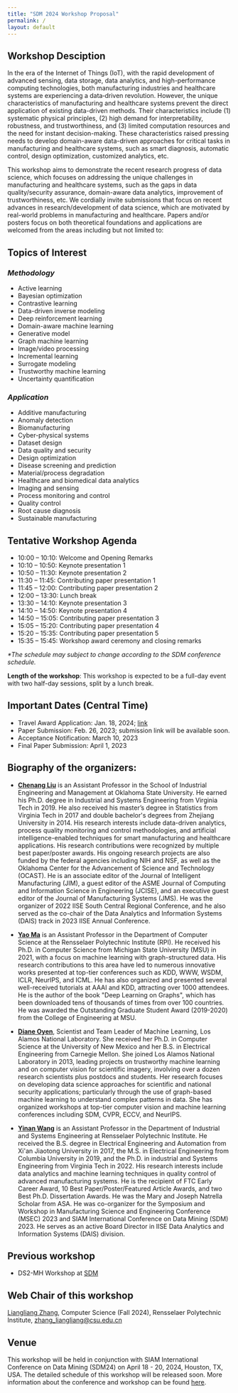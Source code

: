 ```yaml
---
title: "SDM 2024 Workshop Proposal"
permalink: /
layout: default
---
```


## Workshop Desciption

In the era of the Internet of Things (IoT), with the rapid development of advanced sensing, data storage, data analytics, and high-performance computing technologies, both manufacturing industries and healthcare systems are experiencing a data‑driven revolution. However, the unique characteristics of manufacturing and healthcare systems prevent the direct application of existing data-driven methods. Their characteristics include (1) systematic physical principles, (2) high demand for interpretability, robustness, and trustworthiness, and (3) limited computation resources and the need for instant decision-making. These characteristics raised pressing needs to develop domain-aware data-driven approaches for critical tasks in manufacturing and healthcare systems, such as smart diagnosis, automatic control, design optimization, customized analytics, etc.

This workshop aims to demonstrate the recent research progress of data science, which focuses on addressing the unique challenges in manufacturing and healthcare systems, such as the gaps in data quality/security assurance, domain-aware data analytics, improvement of trustworthiness, etc. We cordially invite submissions that focus on recent advances in research/development of data science, which are motivated by real-world problems in manufacturing and healthcare. Papers and/or posters focus on both theoretical foundations and applications are welcomed from the areas including but not limited to:

## Topics of Interest
### *Methodology*

* Active learning
* Bayesian optimization
* Contrastive learning
* Data-driven inverse modeling
* Deep reinforcement learning
* Domain-aware machine learning
* Generative model
* Graph machine learning
* Image/video processing
* Incremental learning
* Surrogate modeling
* Trustworthy machine learning
* Uncertainty quantification

### *Application*

* Additive manufacturing
* Anomaly detection
* Biomanufacturing
* Cyber-physical systems
* Dataset design
* Data quality and security
* Design optimization
* Disease screening and prediction
* Material/process degradation
* Healthcare and biomedical data analytics
* Imaging and sensing
* Process monitoring and control
* Quality control 
* Root cause diagnosis
* Sustainable manufacturing 

## Tentative Workshop Agenda
* 10:00 – 10:10: Welcome and Opening Remarks
* 10:10 – 10:50: Keynote presentation 1
* 10:50 – 11:30: Keynote presentation 2
* 11:30 – 11:45: Contributing paper presentation 1
* 11:45 – 12:00: Contributing paper presentation 2
* 12:00 – 13:30: Lunch break
* 13:30 – 14:10: Keynote presentation 3
* 14:10 – 14:50: Keynote presentation 4
* 14:50 – 15:05: Contributing paper presentation 3
* 15:05 – 15:20: Contributing paper presentation 4
* 15:20 – 15:35: Contributing paper presentation 5
* 15:35 – 15:45: Workshop award ceremony and closing remarks

*\*The schedule may subject to change according to the SDM conference schedule.*

**Length of the workshop**: This workshop is expected to be a full-day event with two half-day sessions, split by a lunch break. 

## Important Dates (Central Time)
* Travel Award Application: Jan. 18, 2024; [link](https://www.siam.org/conferences/cm/lodging-and-support/travel-support/sdm24-conference-support)
* Paper Submission: Feb. 26, 2023; submission link will be available soon.
* Acceptance Notification: March 10, 2023
* Final Paper Submission: April 1, 2023
<!-- ## Speakers
The workshop organizers will select and invite the keynote speakers. The organizers plan to invite 4-5 keynote speakers and will ensure a balanced distribution of those coming from industry and academia. Each keynote will be presented as a lecture with slides, and there will be a short Q&A session at the end of each keynote. 

The submitted papers will undergo the standard double-blind peer-review process. The workshop organizers will invite experienced program committee (PC) members for this workshop to first guarantee each paper submission will be reviewed by at least two PC members and second to ensure an informed and fair evaluation of the work being submitted. Based upon the reviews provided by PC members, the final recommendation of acceptance or rejection of the workshop will be made. The detailed review comments and notification letter will be sent to the authors accordingly, along with detailed information on whether they have been accepted for an oral presentation.

In addition, the workshop organizers will also invite judges from PC for the selection of best paper award. The results will be announced in the workshop award ceremony (as noted above in the tentative workshop schedule). -->

<!-- **Target audience**: This workshop is expected to invite leading researchers in the domain of data mining, machine learning, advanced manufacturing, and healthcare systems. The target audience will be program officers from funding agencies, industries, researchers who are interested in data science and its applications, and undergraduate/graduate students in the general engineering discipline who plan to pursue a career related to data science.  -->

## Biography of the organizers:
* **[Chenang Liu](https://stars-laboratory.github.io/)** is an Assistant Professor in the School of Industrial Engineering and Management at Oklahoma State University. He earned his Ph.D. degree in Industrial and Systems Engineering from Virginia Tech in 2019. He also received his master’s degree in Statistics from Virginia Tech in 2017 and double bachelor's degrees from Zhejiang University in 2014. His research interests include data-driven analytics, process quality monitoring and control methodologies, and artificial intelligence-enabled techniques for smart manufacturing and healthcare applications. His research contributions were recognized by multiple best paper/poster awards. His ongoing research projects are also funded by the federal agencies including NIH and NSF, as well as the Oklahoma Center for the Advancement of Science and Technology (OCAST). He is an associate editor of the Journal of Intelligent Manufacturing (JIM), a guest editor of the ASME Journal of Computing and Information Science in Engineering (JCISE), and an executive guest editor of the Journal of Manufacturing Systems (JMS). He was the organizer of 2022 IISE South Central Regional Conference, and he also served as the co-chair of the Data Analytics and Information Systems (DAIS) track in 2023 IISE Annual Conference.

* **[Yao Ma](https://yaoma24.github.io/)** is an Assistant Professor in the Department of Computer Science at the Rensselaer Polytechnic Institute (RPI). He received his Ph.D. in Computer Science from Michigan State University (MSU) in 2021, with a focus on machine learning with graph-structured data. His research contributions to this area have led to numerous innovative works presented at top-tier conferences such as KDD, WWW, WSDM, ICLR, NeurIPS, and ICML. He has also organized and presented several well-received tutorials at AAAI and KDD, attracting over 1000 attendees. He is the author of the book "Deep Learning on Graphs", which has been downloaded tens of thousands of times from over 100 countries. He was awarded the Outstanding Graduate Student Award (2019-2020) from the College of Engineering at MSU.

* **[Diane Oyen](https://public.lanl.gov/doyen/)**, Scientist and Team Leader of Machine Learning, Los Alamos National Laboratory. She received her Ph.D. in Computer Science at the University of New Mexico and her B.S. in Electrical Engineering from Carnegie Mellon. She joined Los Alamos National Laboratory in 2013, leading projects on trustworthy machine learning and on computer vision for scientific imagery, involving over a dozen research scientists plus postdocs and students. Her research focuses on developing data science approaches for scientific and national security applications; particularly through the use of graph-based machine learning to understand complex patterns in data. She has organized workshops at top-tier computer vision and machine learning conferences including SDM, CVPR, ECCV, and NeurIPS.

* **[Yinan Wang](https://yinanw-rpi.com/)** is an Assistant Professor in the Department of Industrial and Systems Engineering at Rensselaer Polytechnic Institute. He received the B.S. degree in Electrical Engineering and Automation from Xi'an Jiaotong University in 2017, the M.S. in Electrical Engineering from Columbia University in 2019, and the Ph.D. in industrial and Systems Engineering from Virginia Tech in 2022. His research interests include data analytics and machine learning techniques in quality control of advanced manufacturing systems. He is the recipient of FTC Early Career Award, 10 Best Paper/Poster/Featured Article Awards, and two Best Ph.D. Dissertation Awards. He was the Mary and Joseph Natrella Scholar from ASA. He was co-organizer for the Symposium and Workshop in Manufacturing Science and Engineering Conference (MSEC) 2023 and SIAM International Conference on Data Mining (SDM) 2023. He serves as an active Board Director in IISE Data Analytics and Information Systems (DAIS) division. 

## Previous workshop
* DS2-MH Workshop at [SDM](https://sdm23wsmh.github.io/)

## Web Chair of this workshop
[Liangliang Zhang](https://dami-lab.github.io/people/), Computer Science (Fall 2024), Rensselaer Polytechnic Institute, zhang_liangliang@csu.edu.cn

## Venue
This workshop will be held in conjunction with SIAM International Conference on Data Mining (SDM24) on April 18 - 20, 2024, Houston, TX, USA. The detailed schedule of this workshop will be released soon. More information about the conference and workshop can be found [here](https://www.siam.org/conferences/cm/conference/sdm24).

<!---
### Workshop format:

## Submission Guideline
All paper submissions should be 3 to 8 pages (including all references, tables, and figures), following the SDM 23 conference format - please refer to the website of [SDM23](https://www.siam.org/conferences/cm/submissions-and-deadlines/sdm23-submissions-deadlines) for further details.

The paper should be submitted via [EasyChair Submission System](https://easychair.org/conferences/?conf=ds2mhatsdm23). The submission should be in PDF format. According to the conference policy, at least one author of each accepted paper should register to the SDM23 conference. The best paper winner as well as the honorable mention (according to the reviewers' ratings) will be announced at the end of the workshop. 

All submissions will be reviewed double-blind. Thus, the submissions must be blinded, and no author information should appear anywhere in the manuscript. **Please note that the workshop will NOT take the ownership of paper copyrights. The papers submitted to the main conference are also welcome to submit to the workshop**.

## Important Dates (Central Daylight Time)

*	Travel Award Application: ~~Jan. 26, 2023~~ Feb. 17, 2023; [link](https://www.siam.org/conferences/cm/lodging-and-support/travel-support/sdm23-conference-support)
*	Paper Submission: ~~Feb. 12, 2023, 11:59 PM~~ ~~Feb. 26, 2023, 11:59 PM~~ March 5, 2023, 11:59 PM; [Call for Papers](https://easychair.org/cfp/DS2MH-at-SDM23)
*	Acceptance Notification: March 12, 2023, 11:59 PM
*	Final Paper Submission: April 1, 2023, 11:59 PM

## Student Poster Session

The workshop will also organize a student poster competition. Details will be announced on the website of [workshop](https://sdm23wsmh.github.io/).


|Time|Activity|
| :-----------: | :-----------: |
|8:00 AM – 9:00 AM|Breakfast|
|9:00 AM – 10:30 AM|**Keynote**|
|10:30 AM – 10:40 AM|Coffee break|
|10:40 AM – 12:10 PM|Accepted presentations|
|12:10 PM – 1:30 PM|Lunch|
|1:40 PM – 3:10 PM|Accepted presentations|
|3:10 PM – 3:20 PM|Coffee break|
|3:20 PM – 4:20 PM |Student poster session|
|4:20 PM – 4:30 PM|Coffee break|
|4:30 PM – 5:00 PM|Future direction panel (the keynote speakers)|
|5:00 PM – 5:30 PM|Best paper/poster award ceremony & final remarks|


### Length of the workshop:

This workshop is expected to be a full-day event with two half-day sessions, split by a lunch break.


### Target audience:

This workshop is expected to invite leading researchers in the domain of data mining, machine learning, advanced manufacturing, and healthcare systems. The target audience will be program officers from funding agencies, industries, researchers who are interested in data science and its applications, and undergraduate/graduate students in general engineering discipline who plan to pursue a career related to data science.

|List of potential participants|||
| :-----------------------------: | :--------------------------------------------------: | :-------------------------------------------------------: |
|**keynote speaker** (tentative)|_Universities_:|Dr. James Kong, Virginia Tech|
|||Dr. Hongyue Sun, University of Buffalo|
|||Dr. Xiaowei Yue, Virginia Tech|
||_National Lab_:|Dr. Kipton Barros, Los Alamos National Laboratory|
|||Dr. Ying Wai Li, Los Alamos National Laboratory|
||_Induestry_:|Dr. Chansoo Ha, GE Global Research|
|||Dr. Lening Wang, Ford Motor Company|
|**General speakers**||Paper authors (10 presentation slots are scheduled)|
|||Poster authors (10-15 posters are planned)|


### Selection process

The workshop organizers will select and invite the keynote speakers. The organizers plan to invite 4-6 keynote speakers and will ensure a balanced distribution of those coming from industry and academia. Each keynote will be presented as a lecture with slides, and there will be a short Q/A session at the end of each keynote. 

The submitted papers will undergo the standard double-blind peer-review process. The workshop organizers will invite experienced program committee (PC) members for this workshop to first guarantee each paper submission will be reviewed by at least two PC members and second to ensure an informed and fair evaluation of the work being submitted. Based upon the reviews provided by PC members, the final recommendation of acceptance or rejection to the workshop will be made. The detailed review comments and notification letter will be sent to the authors accordingly, along with detailed information as to whether they have been accepted for an oral or poster presentation (as noted above in the tentative workshop schedule). 

To participate in the poster session, the participants can also submit their poster abstracts to the workshop and present their research posters in the workshop. If the number of submissions exceeds the capacity, the workshop organizers will select the abstracts that have higher relevance to the workshop scope for poster presentations. 

In addition, the workshop organizers will also invite judges from PC for the selection of the best paper award and best poster award. The results will be announced in the workshop award ceremony (as noted above in the tentative workshop schedule).

### Program committee (tentative)
* Michael Biehler, Georgia Tech 
* Hongliang Chi, New Jersey Institute of Technology
* Jihoon Chung, Virginia Tech
* Xiaoyu Chen, University of Louisville
* Enyan Dai, Penn State University
* Tyler Derr, Vanderbilt University
* Jiayuan Ding, Michigan State University
* Wenning Feng, Goldman Sach
* Wei Jin, Michigan State University
* Vanessa Job, University of New Mexico
* Chen Kan, University of Texas at Arlington
* Andrew Law, IoTeX 
* Jia Liu, Auburn University
* Xiaorui Liu, North Carolina State University
* Jennifer Pazour, Rensselaer Polytechnic Institute
* Harry Shomer, Michigan State University
* Wenbo Sun, University of Michigan
* Wenmeng Tian, Mississippi State University
* Selma Wanna, University of Texas at Austin
* Yu Wang, Vanderbilt University
* Qiong Wu, AT&T
* Xiaowei Yue, Virginia Tech
* Jie Zhang, Nielsen
* Tong Zhao, Snap Inc. 
* Yue Zhao, Rensselaer Polytechnic Institute



### Biography of the organizers

* **Chenang Liu** is an Assistant Professor in the School of Industrial Engineering and Management at Oklahoma State University. He earned his Ph.D. degree in Industrial and Systems Engineering from Virginia Tech in 2019. He also received his master’s degree in Statistics from Virginia Tech in 2017 and double bachelor's degrees from Zhejiang University in 2014. His research interests include data-driven analytics, process quality monitoring and control methodologies, and artificial intelligence-enabled techniques for smart manufacturing and healthcare applications. His research contributions were recognized by multiple best paper/poster awards. His ongoing research projects are also funded by NIH and NSF. He is an associate editor of the Journal of Intelligent Manufacturing. He was the organizer of 2022 IISE South Central Regional Conference, and he also serves as the co-chair of the Data Analytics and Information Systems (DAIS) track in 2023 IISE Annual Conference.
 
* **Yao Ma** is an assistant professor in the Department of Computer Science at New Jersey Institute of Technology (NJIT). He received his Ph.D. in Computer Science from Michigan State University (MSU) in 2021. His major research interest lies in Graph Neural Networks (GNNs) for representation learning on graph-structured data. He has significantly contributed to the fundamental research and practical research of GNNs, which leads to numerous innovative works in top-tier conferences such as KDD, WWW, SIGIR, WSDM, ICDM, ICML, NeurIPS, and ICLR. He was the leading organizer and presenter of two well-received tutorials on GNNs at AAAI'2020, AAAI’2021, KDD’2020, and KDD'2021, attracting more than 1000 attendees in total. His recent book Deep Learning on Graphs has attracted tens of thousands of downloads from more than 100 countries. He received the Outstanding Graduate Student Award (2019-2020) from the College of Engineering at MSU. He has organized several workshops at top-tier data mining conferences including WSDM and ICDM.

* **Diane Oyen** is a senior scientist in the Information Sciences Group at Los Alamos National Laboratory. She received her Ph.D. in Computer Science at the University of New Mexico and her B.S. in Electrical Engineering from Carnegie Mellon. She joined Los Alamos National Laboratory in 2013 and is Principal Investigator on projects on trustworthy machine learning and on computer vision for scientific imagery, involving over a dozen research scientists plus postdocs and students. Her research focuses on developing data science approaches for scientific and national security applications; particularly through the use of graph-based machine learning to understand complex patterns in data. She has organized workshops at top-tier computer vision and machine learning conferences including CVPR and NeurIPS.

* **Yinan Wang** is an assistant professor in the Department of Industrial and Systems Engineering at Rensselaer Polytechnic Institute (RPI). He received his Ph.D. degree in Industrial and Systems Engineering from Virginia Tech in 2022. He also received his master’s degree in Electrical Engineering from Columbia University in 2019 and bachelor's degree in Electrical Engineering and Automation from Xi’an Jiaotong University in 2017. His research interest lies in incorporating physical insights, engineering needs, and domain knowledge into proposing novel machine learning methods, which both address challenges in the manufacturing system and advanced fundamental innovation in artificial intelligence (AI). His research works were recognized by seven best paper/poster awards. He was the recipient of Computer & Information in Engineering (CIE) Best Ph.D. Dissertation Award from ASME and FTC Early Career Grant Award from ASQ. He is selected as the Panel Fellow in the 2023 cohort of the National Science Foundation (NSF) Division of CMMI Game Changer Academies (CGCA). He serves as the co-organizer of one symposium in ASME MSEC 2023.
-->
